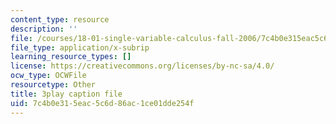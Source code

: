 ```yaml
---
content_type: resource
description: ''
file: /courses/18-01-single-variable-calculus-fall-2006/7c4b0e315eac5c6d86ac1ce01dde254f_1RLctDS2hUQ.vtt
file_type: application/x-subrip
learning_resource_types: []
license: https://creativecommons.org/licenses/by-nc-sa/4.0/
ocw_type: OCWFile
resourcetype: Other
title: 3play caption file
uid: 7c4b0e31-5eac-5c6d-86ac-1ce01dde254f
---
```

